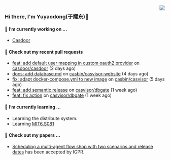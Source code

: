 <img align="right" src="https://github-readme-stats.vercel.app/api?username=leo220yuyaodog&show_icons=true&icon_color=805AD5&text_color=718096&bg_color=ffffff&hide_title=true" />

### Hi there, I'm Yuyaodong(于耀东)👋
#### 🔭 I’m currently working on ...
- [Casdoor](https://github.com/casdoor)

#### 🔨 Check out my recent pull requests

- [feat: add default user mapping in custom oauth2 provider](https://github.com/casdoor/casdoor/pull/2819) on [casdoor/casdoor](https://github.com/casdoor/casdoor) (2 days ago)
- [docs: add database.md](https://github.com/casbin/casvisor-website/pull/12) on [casbin/casvisor-website](https://github.com/casbin/casvisor-website) (4 days ago)
- [fix:  adapt docker-compose.yml  to new image](https://github.com/casbin/casvisor/pull/71) on [casbin/casvisor](https://github.com/casbin/casvisor) (5 days ago)
- [feat: add semantic release](https://github.com/casvisor/dbgate/pull/4) on [casvisor/dbgate](https://github.com/casvisor/dbgate) (1 week ago)
- [feat: fix action](https://github.com/casvisor/dbgate/pull/3) on [casvisor/dbgate](https://github.com/casvisor/dbgate) (1 week ago)

#### 🌱 I’m currently learning ...
- Learning the distribute system.
- Learning [MIT6.S081](https://pdos.csail.mit.edu/6.828/2021/schedule.html)

#### 📜 Check out my papers ...
- [Scheduling a multi-agent flow shop with two scenarios and release dates](https://www.tandfonline.com/doi/full/10.1080/00207543.2023.2188646) has been accepted by IGPR.

